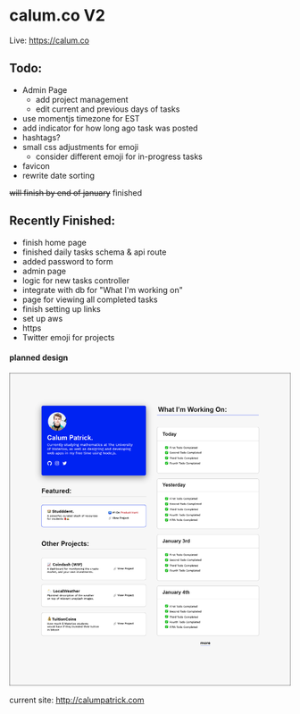 # calum.co V2

Live: https://calum.co

## Todo:
- Admin Page
  - add project management
  - edit current and previous days of tasks
- use momentjs timezone for EST
- add indicator for how long ago task was posted
- hashtags?
- small css adjustments for emoji
  - consider different emoji for in-progress tasks
- favicon
- rewrite date sorting

~~will finish by end of january~~ finished

## Recently Finished:
- finish home page
- finished daily tasks schema & api route
- added password to form
- admin page
- logic for new tasks controller
- integrate with db for "What I'm working on"
- page for viewing all completed tasks
- finish setting up links
- set up aws
- https
- Twitter emoji for projects



#### planned design
![Preview](https://github.com/calumptrck/calumV2/blob/master/calumV2.png)

current site: http://calumpatrick.com
